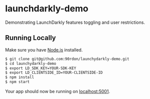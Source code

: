 # launchdarkly-demo

Demonstrating LaunchDarkly features toggling and user restrictions.

## Running Locally

Make sure you have [Node.js](http://nodejs.org/) installed.

```sh
$ git clone git@github.com:90rdon/launchydarkly-demo.git
$ cd launchydarkly-demo
$ export LD_SDK_KEY=YOUR-SDK-KEY
$ export LD_CLIENTSIDE_ID=YOUR-CLIENTSIDE-ID
$ npm install
$ npm start
```

Your app should now be running on [localhost:5001](http://localhost:5001/).
